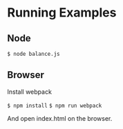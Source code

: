 # Running Examples


## Node

`$ node balance.js `

## Browser

Install webpack

`$ npm install`
`$ npm run webpack`

And open index.html on the browser.
